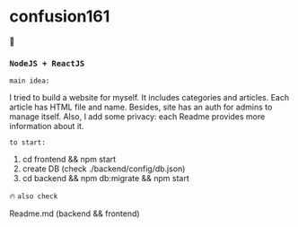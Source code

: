 # confusion161
👤

### `NodeJS + ReactJS`

`main idea: `

I tried to build a website for myself. It includes categories and articles.
Each article has HTML file and name. Besides, site has an auth for admins to manage itself.
Also, I add some privacy: each Readme provides more information
about it.

`to start: `
1. cd frontend && npm start
2. create DB (check ./backend/config/db.json)
3. cd backend && npm db:migrate && npm start

🔥 `also check `

Readme.md (backend && frontend)
